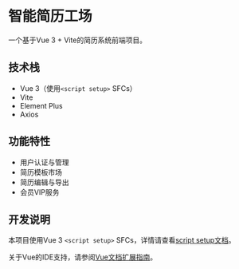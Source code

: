 # 智能简历工场

一个基于Vue 3 + Vite的简历系统前端项目。

## 技术栈

- Vue 3（使用`<script setup>` SFCs）
- Vite
- Element Plus
- Axios

## 功能特性

- 用户认证与管理
- 简历模板市场
- 简历编辑与导出
- 会员VIP服务

## 开发说明

本项目使用Vue 3 `<script setup>` SFCs，详情请查看[script setup文档](https://v3.vuejs.org/api/sfc-script-setup.html#sfc-script-setup)。

关于Vue的IDE支持，请参阅[Vue文档扩展指南](https://vuejs.org/guide/scaling-up/tooling.html#ide-support)。
